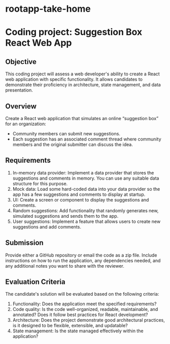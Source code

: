 # rootapp-take-home

# Coding project: Suggestion Box React Web App

## Objective
This coding project will assess a web developer's ability to create a React web application with specific
functionality. It allows candidates to demonstrate their proficiency in architecture, state management,
and data presentation.

## Overview
Create a React web application that simulates an online “suggestion box” for an organization:
- Community members can submit new suggestions.
- Each suggestion has an associated comment thread where community members and the
original submitter can discuss the idea.

## Requirements
1. In-memory data provider: Implement a data provider that stores the suggestions and
comments in memory. You can use any suitable data structure for this purpose.
2. Mock data: Load some hard-coded data into your data provider so the app has a few
suggestions and comments to display at startup.
3. UI: Create a screen or component to display the suggestions and comments.
4. Random suggestions: Add functionality that randomly generates new, simulated suggestions
and sends them to the app.
5. User suggestions: Implement a feature that allows users to create new suggestions and add
comments.

## Submission
Provide either a GitHub repository or email the code as a zip file. Include instructions on how to run the
application, any dependencies needed, and any additional notes you want to share with the reviewer.

## Evaluation Criteria
The candidate's solution will be evaluated based on the following criteria:
1. Functionality: Does the application meet the specified requirements?
2. Code quality: Is the code well-organized, readable, maintainable, and annotated? Does it follow
best practices for React development?
3. Architecture: Does the project demonstrate good architectural practices, is it designed to be
flexible, extensible, and updatable?
4. State management: Is the state managed effectively within the application?